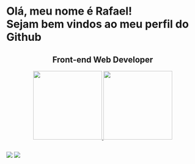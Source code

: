 <h1>Olá, meu nome é Rafael!<br>Sejam bem vindos ao meu perfil do Github</h1>


  
<h2 align="center">Front-end Web Developer</h2>
<div align="center" display="flex">
  <a href="https://github.com/RafaelC12">
  <img height="180em" src="https://github-readme-stats.vercel.app/api?username=rafaelccorreia&count_private=true&show_icons=true&theme=merko&locale=pt-br"/>
  <img height="180em" src="https://github-readme-stats.vercel.app/api/top-langs/?username=rafaelccorreia&layout=compact&langs_count=7&theme=merko&locale=pt-br"/>
</div>
  
##
  
<div>
  <a href = "mailto:rafaelccorreia@outlook.com"><img src="https://img.shields.io/badge/-Gmail-%23333?style=for-the-badge&logo=gmail&logoColor=white" target="_blank"></a>
  <a href="https://www.linkedin.com/in/rafaelccorreia" target="_blank"><img src="https://img.shields.io/badge/-LinkedIn-%230077B5?style=for-the-badge&logo=linkedin&logoColor=white" target="_blank"></a> 
</div>

